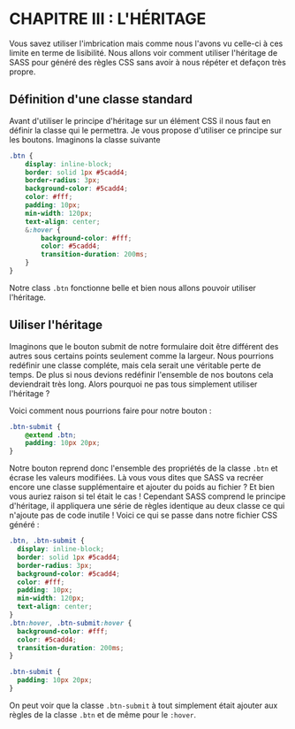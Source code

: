# CHAPITRE III : L'HÉRITAGE

Vous savez utiliser l'imbrication mais comme nous l'avons vu celle-ci à ces limite en terme de lisibilité. Nous allons voir comment utiliser l'héritage de SASS pour généré des règles CSS sans avoir à nous répéter et defaçon très propre.

## Définition d'une classe standard

Avant d'utiliser le principe d'héritage sur un élément CSS il nous faut en définir la classe qui le permettra. Je vous propose d'utiliser ce principe sur les boutons. Imaginons la classe suivante

```scss
.btn {
	display: inline-block;
	border: solid 1px #5cadd4;
	border-radius: 3px;
	background-color: #5cadd4;
	color: #fff;
	padding: 10px;
	min-width: 120px;
	text-align: center;
	&:hover {
		background-color: #fff;
		color: #5cadd4;
		transition-duration: 200ms;
	}
}
```
Notre class `.btn` fonctionne belle et bien nous allons pouvoir utiliser l'héritage.

## Uiliser l'héritage

Imaginons que le bouton submit de notre formulaire doit être différent des autres sous certains points seulement comme la largeur. Nous pourrions redéfinir une classe compléte, mais cela serait une véritable perte de temps. De plus si nous devions redéfinir l'ensemble de nos boutons cela deviendrait très long. Alors pourquoi ne pas tous simplement utiliser l'héritage ?

Voici comment nous pourrions faire pour notre bouton :

```scss
.btn-submit {
	@extend .btn;
	padding: 10px 20px;
}
```

Notre bouton reprend donc l'ensemble des propriétés de la classe `.btn` et écrase les valeurs modifiées. Là vous vous dites que SASS va recréer encore une classe supplémentaire et ajouter du poids au fichier ? Et bien vous auriez raison si tel était le cas ! Cependant SASS comprend le principe d'héritage, il appliquera une série de règles identique au deux classe ce qui n'ajoute pas de code inutile ! Voici ce qui se passe dans notre fichier CSS généré :

```scss
.btn, .btn-submit {
  display: inline-block;
  border: solid 1px #5cadd4;
  border-radius: 3px;
  background-color: #5cadd4;
  color: #fff;
  padding: 10px;
  min-width: 120px;
  text-align: center;
}
.btn:hover, .btn-submit:hover {
  background-color: #fff;
  color: #5cadd4;
  transition-duration: 200ms;
}

.btn-submit {
  padding: 10px 20px;
}
```

On peut voir que la classe `.btn-submit` à tout simplement était ajouter aux règles de la classe `.btn` et de même pour le `:hover`.
